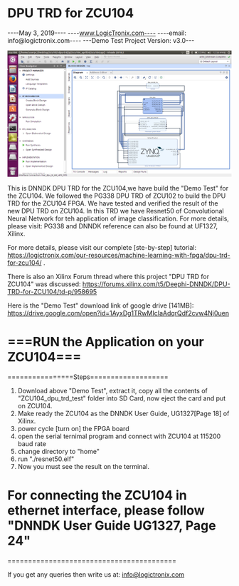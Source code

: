 # DPU TRD for ZCU104

----May 3, 2019----
----www.LogicTronix.com----
----email: info@logictronix.com----
---Demo Test Project Version: v3.0---

![Screenshot](https://github.com/LogicTronix/DPU_TRD_ZCU104/blob/master/dpu_trd_zcu104_V2.png)

This is DNNDK DPU TRD for the ZCU104,we have build the "Demo Test" for the ZCU104. 
We followed the PG338 DPU TRD of ZCU102 to build the DPU TRD for the ZCU104 FPGA. 
We have tested and verified the result of the new DPU TRD on ZCU104. 
In this TRD we have Resnet50 of Convolutional Neural Network for teh application of image classification. 
For more details, please visit: PG338 and DNNDK reference can also be found at UF1327, Xilinx.

For more details, please visit our complete [ste-by-step] tutorial: https://logictronix.com/our-resources/machine-learning-with-fpga/dpu-trd-for-zcu104/ .

There is also an Xilinx Forum thread where this project "DPU TRD for ZCU104" was discussed: https://forums.xilinx.com/t5/Deephi-DNNDK/DPU-TRD-for-ZCU104/td-p/958695


Here is the "Demo Test" download link of google drive [141MB]: https://drive.google.com/open?id=1AyxDg1TRwMIcIaAdqrQdf2cvw4Nj0uen


# ===RUN the Application on your ZCU104===
================Steps===================
1. Download above "Demo Test", extract it, copy all the contents of "ZCU104_dpu_trd_test" folder into SD Card, now eject the card and put on ZCU104.
2. Make ready the ZCU104 as the DNNDK User Guide, UG1327[Page 18] of Xilinx.
3. power cycle [turn on] the FPGA board
4. open the serial ternimal program and connect with ZCU104 at 115200 baud rate
5. change directory to "home"
6. run "./resnet50.elf"
7. Now you must see the result on the terminal.

# For connecting the ZCU104 in ethernet interface, please follow "DNNDK User Guide UG1327, Page 24"
=========================================

If you get any queries then write us at: info@logictronix.com
